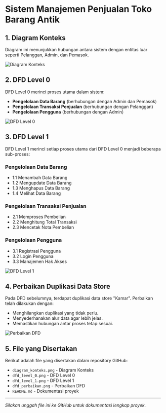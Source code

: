 # Sistem Manajemen Penjualan Toko Barang Antik

## 1. Diagram Konteks
Diagram ini menunjukkan hubungan antara sistem dengan entitas luar seperti Pelanggan, Admin, dan Pemasok.

![Diagram Konteks](diagram_konteks.png)

## 2. DFD Level 0
DFD Level 0 merinci proses utama dalam sistem:
- **Pengelolaan Data Barang** (berhubungan dengan Admin dan Pemasok)
- **Pengelolaan Transaksi Penjualan** (berhubungan dengan Pelanggan)
- **Pengelolaan Pengguna** (berhubungan dengan Admin)

![DFD Level 0](dfd_level_0.png)

## 3. DFD Level 1
DFD Level 1 merinci setiap proses utama dari DFD Level 0 menjadi beberapa sub-proses:

### Pengelolaan Data Barang
- 1.1 Menambah Data Barang
- 1.2 Mengupdate Data Barang
- 1.3 Menghapus Data Barang
- 1.4 Melihat Data Barang

### Pengelolaan Transaksi Penjualan
- 2.1 Memproses Pembelian
- 2.2 Menghitung Total Transaksi
- 2.3 Mencetak Nota Pembelian

### Pengelolaan Pengguna
- 3.1 Registrasi Pengguna
- 3.2 Login Pengguna
- 3.3 Manajemen Hak Akses

![DFD Level 1](dfd_level_1.png)

## 4. Perbaikan Duplikasi Data Store
Pada DFD sebelumnya, terdapat duplikasi data store "Kamar". Perbaikan telah dilakukan dengan:
- Menghilangkan duplikasi yang tidak perlu.
- Menyederhanakan alur data agar lebih jelas.
- Memastikan hubungan antar proses tetap sesuai.

![Perbaikan DFD](dfd_perbaikan.png)

## 5. File yang Disertakan
Berikut adalah file yang disertakan dalam repository GitHub:
- `diagram_konteks.png` - Diagram Konteks
- `dfd_level_0.png` - DFD Level 0
- `dfd_level_1.png` - DFD Level 1
- `dfd_perbaikan.png` - Perbaikan DFD
- `README.md` - Dokumentasi proyek

---
*Silakan unggah file ini ke GitHub untuk dokumentasi lengkap proyek.*
